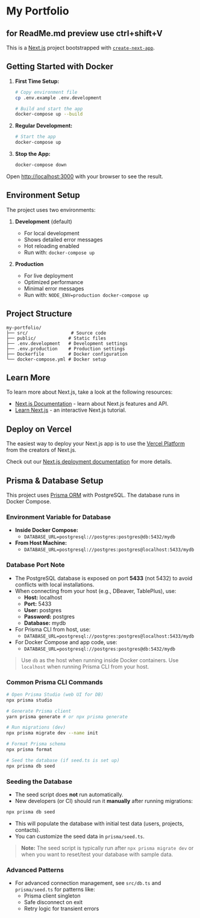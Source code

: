 # My Portfolio
## for ReadMe.md preview use ctrl+shift+V


This is a [Next.js](https://nextjs.org) project bootstrapped with [`create-next-app`](https://nextjs.org/docs/app/api-reference/cli/create-next-app).

## Getting Started with Docker

1. **First Time Setup:**
   ```bash
   # Copy environment file
   cp .env.example .env.development

   # Build and start the app
   docker-compose up --build
   ```

2. **Regular Development:**
   ```bash
   # Start the app
   docker-compose up
   ```

3. **Stop the App:**
   ```bash
   docker-compose down
   ```

Open [http://localhost:3000](http://localhost:3000) with your browser to see the result.

## Environment Setup

The project uses two environments:

1. **Development** (default)
   - For local development
   - Shows detailed error messages
   - Hot reloading enabled
   - Run with: `docker-compose up`

2. **Production**
   - For live deployment
   - Optimized performance
   - Minimal error messages
   - Run with: `NODE_ENV=production docker-compose up`

## Project Structure

```
my-portfolio/
├── src/                # Source code
├── public/            # Static files
├── .env.development   # Development settings
├── .env.production    # Production settings
├── Dockerfile         # Docker configuration
└── docker-compose.yml # Docker setup
```

## Learn More

To learn more about Next.js, take a look at the following resources:

- [Next.js Documentation](https://nextjs.org/docs) - learn about Next.js features and API.
- [Learn Next.js](https://nextjs.org/learn) - an interactive Next.js tutorial.

## Deploy on Vercel

The easiest way to deploy your Next.js app is to use the [Vercel Platform](https://vercel.com/new?utm_medium=default-template&filter=next.js&utm_source=create-next-app&utm_campaign=create-next-app-readme) from the creators of Next.js.

Check out our [Next.js deployment documentation](https://nextjs.org/docs/app/building-your-application/deploying) for more details.

## Prisma & Database Setup

This project uses [Prisma ORM](https://www.prisma.io/) with PostgreSQL. The database runs in Docker Compose.

### Environment Variable for Database
- **Inside Docker Compose:**
  - `DATABASE_URL=postgresql://postgres:postgres@db:5432/mydb`
- **From Host Machine:**
  - `DATABASE_URL=postgresql://postgres:postgres@localhost:5433/mydb`

### Database Port Note
- The PostgreSQL database is exposed on port **5433** (not 5432) to avoid conflicts with local installations.
- When connecting from your host (e.g., DBeaver, TablePlus), use:
  - **Host:** localhost
  - **Port:** 5433
  - **User:** postgres
  - **Password:** postgres
  - **Database:** mydb
- For Prisma CLI from host, use:
  - `DATABASE_URL=postgresql://postgres:postgres@localhost:5433/mydb`
- For Docker Compose and app code, use:
  - `DATABASE_URL=postgresql://postgres:postgres@db:5432/mydb`

> Use `db` as the host when running inside Docker containers. Use `localhost` when running Prisma CLI from your host.

### Common Prisma CLI Commands
```bash
# Open Prisma Studio (web UI for DB)
npx prisma studio

# Generate Prisma client
yarn prisma generate # or npx prisma generate

# Run migrations (dev)
npx prisma migrate dev --name init

# Format Prisma schema
npx prisma format

# Seed the database (if seed.ts is set up)
npx prisma db seed
```

### Seeding the Database
- The seed script does **not** run automatically.
- New developers (or CI) should run it **manually** after running migrations:

```bash
npx prisma db seed
```

- This will populate the database with initial test data (users, projects, contacts).
- You can customize the seed data in `prisma/seed.ts`.

> **Note:** The seed script is typically run after `npx prisma migrate dev` or when you want to reset/test your database with sample data.

### Advanced Patterns
- For advanced connection management, see `src/db.ts` and `prisma/seed.ts` for patterns like:
  - Prisma client singleton
  - Safe disconnect on exit
  - Retry logic for transient errors
